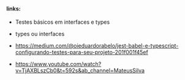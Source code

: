#### links:

- Testes básicos em interfaces e types 
- types ou interfaces

-  https://medium.com/@oieduardorabelo/jest-babel-e-typescript-configurando-testes-para-seu-projeto-201f001f45ef

- https://www.youtube.com/watch?v=TjAXBLszCb0&t=592s&ab_channel=MateusSilva
